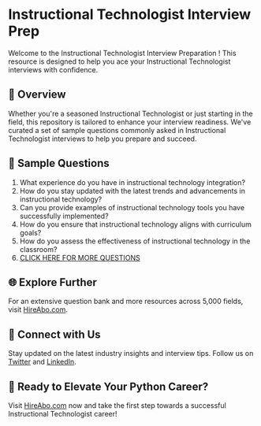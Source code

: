 # Instructional Technologist Interview Prep

Welcome to the Instructional Technologist Interview Preparation ! This resource is designed to help you ace your Instructional Technologist interviews with confidence.

## 🚀 Overview

Whether you're a seasoned Instructional Technologist or just starting in the field, this repository is tailored to enhance your interview readiness. We've curated a set of sample questions commonly asked in Instructional Technologist interviews to help you prepare and succeed.

## 📝 Sample Questions

1. What experience do you have in instructional technology integration?
2. How do you stay updated with the latest trends and advancements in instructional technology?
3. Can you provide examples of instructional technology tools you have successfully implemented?
4. How do you ensure that instructional technology aligns with curriculum goals?
5. How do you assess the effectiveness of instructional technology in the classroom?
6. [CLICK HERE FOR MORE QUESTIONS](https://hireabo.com/job/4_4_13/Instructional%20Technologist)

## 🌐 Explore Further

For an extensive question bank and more resources across 5,000 fields, visit [HireAbo.com](https://www.hireabo.com).

## 📱 Connect with Us

Stay updated on the latest industry insights and interview tips. Follow us on [Twitter](https://twitter.com/hireabo) and [LinkedIn](https://www.linkedin.com/in/hire-abo-3609972a8/).

## 🚀 Ready to Elevate Your Python Career?

Visit [HireAbo.com](https://www.hireabo.com) now and take the first step towards a successful Instructional Technologist career!
